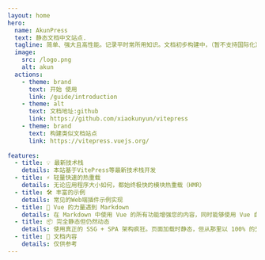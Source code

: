 ```yaml
---
layout: home
hero:
  name: AkunPress
  text: 静态文档中文站点.
  tagline: 简单、强大且高性能。记录平时常所用知识。文档初步构建中，（暂不支持国际化）
  image:
    src: /logo.png
    alt: akun
  actions:
    - theme: brand
      text: 开始 使用
      link: /guide/introduction
    - theme: alt
      text: 文档地址:github
      link: https://github.com/xiaokunyun/vitepress
    - theme: brand
      text: 构建类似文档站点
      link: https://vitepress.vuejs.org/
      
features:
  - title: 💡 最新技术栈
    details: 本站基于VitePress等最新技术栈开发
  - title: ⚡️ 轻量快速的热重载
    details: 无论应用程序大小如何，都始终极快的模块热重载（HMR）
  - title: 🛠️ 丰富的示例
    details: 常见的Web端插件示例实现
  - title: 🔩 Vue 的力量遇到 Markdown
    details: 在 Markdown 中使用 Vue 的所有功能增强您的内容，同时能够使用 Vue 自定义您的网站
  - title: 📦 完全静态但仍然动态
    details: 使用真正的 SSG + SPA 架构疯狂。页面加载时静态，但从那里以 100% 的交互性吸引用户。
  - title: 🔑 文档内容
    details: 仅供参考
---
```

<script setup>
import { onMounted } from 'vue'
import { fetchReleaseTag } from './.vitepress/utils/fetchReleaseTag.js'

onMounted(() => {
  fetchReleaseTag()
})
</script>